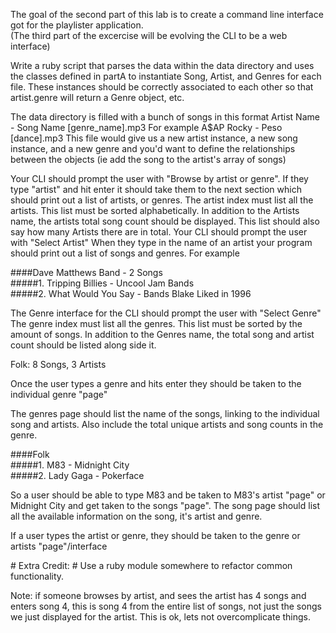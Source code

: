 The goal of the second part of this lab is to create a command line interface got for the playlister application.  
(The third part of the excercise will be evolving the CLI to be a web interface)
 
Write a ruby script that parses the data within the data directory
and uses the classes defined in partA to instantiate Song, Artist, and Genres
for each file. These instances should be correctly associated to each other
so that artist.genre will return a Genre object, etc.  
 
The data directory is filled with a bunch of songs in this format
Artist Name - Song Name [genre_name].mp3
For example A$AP Rocky - Peso [dance].mp3
This file would give us a new artist instance, a new song instance, and a new genre
and you'd want to define the relationships between the objects (ie add the song to the artist's array of songs)
 
Your CLI should prompt the user with "Browse by artist or genre".  If they type "artist" and hit enter it should take them to the next section which should print out a list of artists, or genres.  The artist index must list all the artists. This list must be sorted alphabetically.
In addition to the Artists name, the artists total song count should be displayed.  This list should also say how many Artists there are in total.  Your CLI should prompt the user with "Select Artist"
When they type in the name of an artist your program should print out a list of songs and genres.
For example
 
####Dave Matthews Band - 2 Songs  
#####1. Tripping Billies - Uncool Jam Bands  
#####2. What Would You Say - Bands Blake Liked in 1996  
 
The Genre interface for the CLI should prompt the user with "Select Genre"
The genre index must list all the genres. This list must be sorted by the amount of songs.
In addition to the Genres name, the total song and artist count should be listed along side it.

Folk: 8 Songs, 3 Artists
 
Once the user types a genre and hits enter they should be taken to the individual genre "page"
 
The genres page should list the name of the songs, linking to the individual song and artists.
Also include the total unique artists and song counts in the genre.
 
####Folk    
#####1. M83 - Midnight City  
#####2. Lady Gaga - Pokerface  
 
So a user should be able to type M83 and be taken to M83's artist "page" or Midnight City and get taken to the songs "page".  The song page should list all the available information on the song, it's artist and genre.
 
If a user types the artist or genre, they should be taken to the genre or artists "page"/interface

\# Extra Credit:
\# Use a ruby module somewhere to refactor common functionality.

Note: if someone browses by artist, and sees the artist has 4 songs and enters song 4, this is song 4 from the entire list of songs, not just the songs we just displayed for the artist.  This is ok, lets not overcomplicate things.